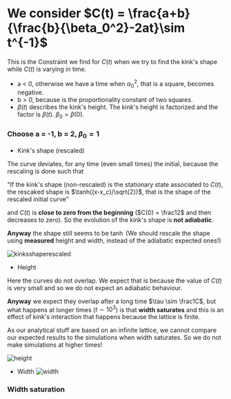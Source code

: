 # We consider $C(t) = \frac{a+b}{\frac{b}{\beta_0^2}-2at}\sim t^{-1}$

This is the Constraint we find for $C(t)$ when we try to find the kink's shape while $C(t)$ is varying in time.

- a < 0, otherwise we have a time when $\alpha_0^2$, that is a square, becomes negative.
- b > 0, because is the proportionality constant of two squares.
- $\beta(t)$ describes the kink's height. The kink's height is factorized and the factor is $\beta(t)$. $\beta_0 = \beta(0)$.


### Choose a = -1, b = 2, $\beta_0 = 1$

- Kink's shape (rescaled)

The curve deviates, for any time (even small times) the initial, because the rescaling is done such that

"If the kink's shape (non-rescaled) is the stationary state associated to $C(t)$, the rescaked shape is $\tanh((x-x_c)/\sqrt{2})$, that is the shape of the rescaled initial curve"

and $C(t)$ is **close to zero from the beginning** ($C(0) = \frac12$ and then decreases to zero).
So the evolution of the kink's shape is **not adiabatic**.

**Anyway** the shape still seems to be $\tanh$ (We should rescale the shape using **measured** height and width, instead of the adiabatic expected ones!)

![kinksshaperescaled](../Plots/kink%20shape%20varying%20C/rescaled/C(t)%20decaying%20t-1/kink%20shape%20rescaled.png?raw=true)

- Height

Here the curves do not overlap. We expect that is because the value of $C(t)$ is very small and so we do not expect an adiabatic behaviour.

**Anyway** we expect they overlap after a long time $\tau \sim \frac1C$, but what happens at longer times ($t\sim 10^3$) is that **width saturates** and this is an effect of kink's interaction that happens because the lattice is finite.

As our analytical stuff are based on an infinite lattice, we cannot compare our expected results to the simulations when width saturates. So we do not make simulations at higher times!

![height](../Plots/kink%20shape%20varying%20C/rescaled/C(t)%20decaying%20t-1/height.png?raw=true)

- Width
![width](../Plots/kink%20shape%20varying%20C/rescaled/C(t)%20decaying%20t-1/width.png?raw=true)

### Width saturation

